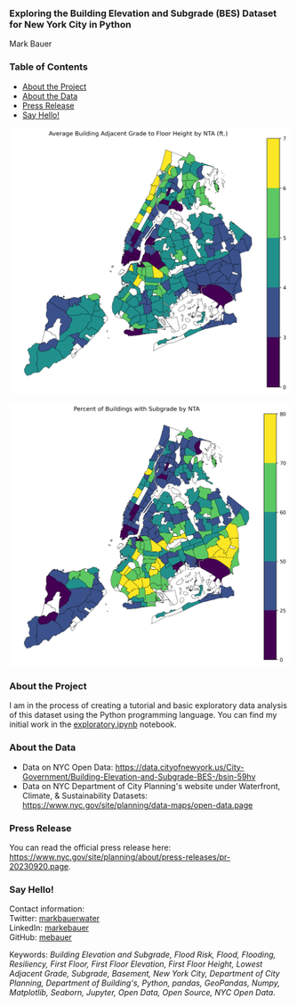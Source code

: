 ### Exploring the Building Elevation and Subgrade (BES) Dataset for New York City in Python
Mark Bauer

### Table of Contents
* [About the Project](#About-the-Project)
* [About the Data](#About-the-Data)
* [Press Release](#Press-Release)
* [Say Hello!](#Say-Hello)

![grade-floor-mean](figures/grade-floor-mean.png)

![subgrade-perc](figures/subgrade-perc.png)

### About the Project
I am in the process of creating a tutorial and basic exploratory data analysis of this dataset using the Python programming language. You can find my initial work in the [exploratory.ipynb](https://github.com/mebauer/building-elevation-subgrade-nyc/blob/main/exploratory.ipynb) notebook.

### About the Data
- Data on NYC Open Data: https://data.cityofnewyork.us/City-Government/Building-Elevation-and-Subgrade-BES-/bsin-59hv  
- Data on NYC Department of City Planning's website under Waterfront, Climate, & Sustainability Datasets:  
https://www.nyc.gov/site/planning/data-maps/open-data.page

### Press Release
You can read the official press release here: https://www.nyc.gov/site/planning/about/press-releases/pr-20230920.page.

### Say Hello!
Contact information:  
Twitter: [markbauerwater](https://twitter.com/markbauerwater)   
LinkedIn: [markebauer](https://www.linkedin.com/in/markebauer/)  
GitHub: [mebauer](https://github.com/mebauer)

Keywords: *Building Elevation and Subgrade, Flood Risk, Flood, Flooding, Resiliency, First Floor, First Floor Elevation, First Floor Height, Lowest Adjacent Grade, Subgrade, Basement, New York City, Department of City Planning, Department of Building's, Python, pandas, GeoPandas, Numpy, Matplotlib, Seaborn, Jupyter, Open Data, Open Source, NYC Open Data*.